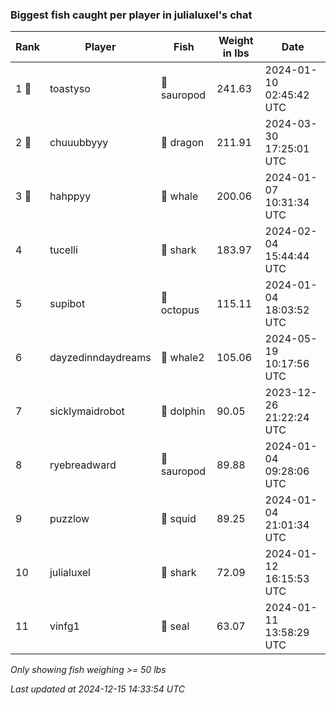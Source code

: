 ### Biggest fish caught per player in julialuxel's chat
| Rank | Player | Fish | Weight in lbs | Date |
|------|--------|-----------|---------|-----|
| 1 🥇  | toastyso | 🦕 sauropod | 241.63 | 2024-01-10 02:45:42 UTC |
| 2 🥈  | chuuubbyyy | 🐉 dragon | 211.91 | 2024-03-30 17:25:01 UTC |
| 3 🥉  | hahppyy | 🐳 whale | 200.06 | 2024-01-07 10:31:34 UTC |
| 4  | tucelli | 🦈 shark | 183.97 | 2024-02-04 15:44:44 UTC |
| 5  | supibot | 🐙 octopus | 115.11 | 2024-01-04 18:03:52 UTC |
| 6  | dayzedinndaydreams | 🐋 whale2 | 105.06 | 2024-05-19 10:17:56 UTC |
| 7  | sicklymaidrobot | 🐬 dolphin | 90.05 | 2023-12-26 21:22:24 UTC |
| 8  | ryebreadward | 🦕 sauropod | 89.88 | 2024-01-04 09:28:06 UTC |
| 9  | puzzlow | 🦑 squid | 89.25 | 2024-01-04 21:01:34 UTC |
| 10  | julialuxel | 🦈 shark | 72.09 | 2024-01-12 16:15:53 UTC |
| 11  | vinfg1 | 🦭 seal | 63.07 | 2024-01-11 13:58:29 UTC |

_Only showing fish weighing >= 50 lbs_

_Last updated at 2024-12-15 14:33:54 UTC_